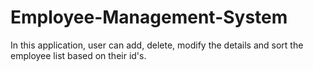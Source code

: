 # Employee-Management-System
In this application, user can add, delete, modify the details and sort the employee list based on their id's.
